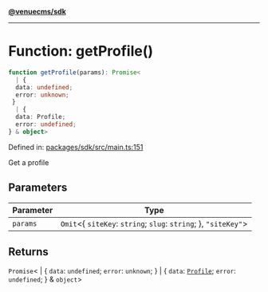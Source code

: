 [**@venuecms/sdk**](../Index.md)

***

# Function: getProfile()

```ts
function getProfile(params): Promise<
  | {
  data: undefined;
  error: unknown;
 }
  | {
  data: Profile;
  error: undefined;
} & object>
```

Defined in: [packages/sdk/src/main.ts:151](https://github.com/venuecms/sdk/blob/aa6bf5e2569259dec55e399babe648ca7df4042f/packages/sdk/src/main.ts#L151)

Get a profile

## Parameters

| Parameter | Type |
| ------ | ------ |
| `params` | `Omit`\<\{ `siteKey`: `string`; `slug`: `string`; \}, `"siteKey"`\> |

## Returns

`Promise`\<
  \| \{
  `data`: `undefined`;
  `error`: `unknown`;
 \}
  \| \{
  `data`: [`Profile`](../type-aliases/Profile.md);
  `error`: `undefined`;
 \} & `object`\>
